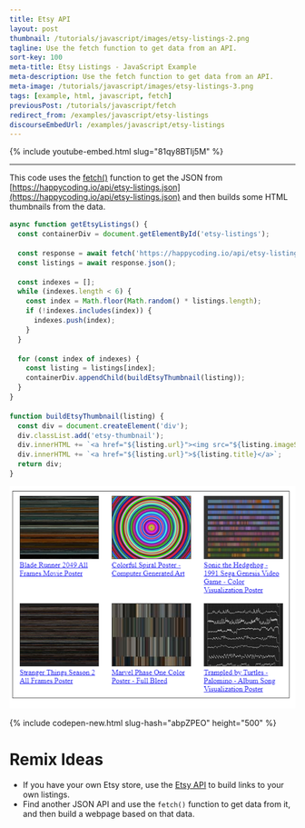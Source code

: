 ```yaml
---
title: Etsy API
layout: post
thumbnail: /tutorials/javascript/images/etsy-listings-2.png
tagline: Use the fetch function to get data from an API.
sort-key: 100
meta-title: Etsy Listings - JavaScript Example
meta-description: Use the fetch function to get data from an API.
meta-image: /tutorials/javascript/images/etsy-listings-3.png
tags: [example, html, javascript, fetch]
previousPost: /tutorials/javascript/fetch
redirect_from: /examples/javascript/etsy-listings
discourseEmbedUrl: /examples/javascript/etsy-listings
---
```



{% include youtube-embed.html slug="81qy8BTIj5M" %}

---


This code uses the [fetch()](/tutorials/javascript/fetch) function to get the JSON from [https://happycoding.io/api/etsy-listings.json](https://happycoding.io/api/etsy-listings.json) and then builds some HTML thumbnails from the data.

```javascript
async function getEtsyListings() {
  const containerDiv = document.getElementById('etsy-listings');

  const response = await fetch('https://happycoding.io/api/etsy-listings.json');
  const listings = await response.json();

  const indexes = [];
  while (indexes.length < 6) {
    const index = Math.floor(Math.random() * listings.length);
    if (!indexes.includes(index)) {
      indexes.push(index);
    }
  }

  for (const index of indexes) {
    const listing = listings[index];
    containerDiv.appendChild(buildEtsyThumbnail(listing));
  }
}

function buildEtsyThumbnail(listing) {
  const div = document.createElement('div');
  div.classList.add('etsy-thumbnail');
  div.innerHTML += `<a href="${listing.url}"><img src="${listing.imageSmallUrl}" /></a>`;
  div.innerHTML += `<a href="${listing.url}">${listing.title}</a>`;
  return div;
}
```

![etsy listings](/tutorials/javascript/images/etsy-listings-1.png)

{% include codepen-new.html slug-hash="abpZPEO" height="500" %}

# Remix Ideas

- If you have your own Etsy store, use the [Etsy API](https://www.etsy.com/developers/documentation/getting_started/api_basics) to build links to your own listings.
- Find another JSON API and use the `fetch()` function to get data from it, and then build a webpage based on that data.
